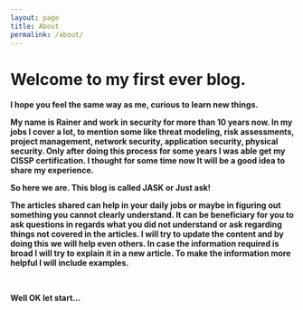 ```yaml
---
layout: page
title: About
permalink: /about/
---
```

<h1> Welcome to my first ever blog.</h1>
<h4>I hope you feel the same way as me, curious to learn new things. 
<br><p>My name is Rainer and work in security for more than 10 years now. In my jobs I cover a lot, to mention some like threat modeling, risk assessments, project management, network security, application security, physical security. Only after doing this process for some years I was able get my CISSP certification. I thought for some time now It will be a good idea to share my experience. </p>
<p><B>So here we are. This blog is called JASK or Just ask! </B></p>
<p>The articles shared can help in your daily jobs or maybe in figuring out something you cannot clearly understand. It can be beneficiary for you to ask questions in regards what you did not understand or ask regarding things not covered in the articles. I will try to update the content and by doing this we will help even others. In case the information required is broad I will try to explain it in a new article. To make the information more helpful I will include examples. </p>
<br>
<p>Well OK let start...</p></h4>
